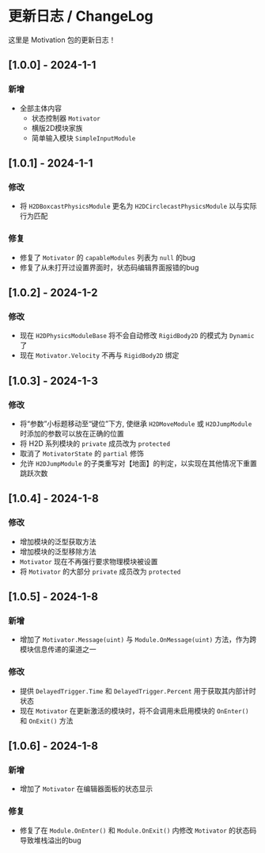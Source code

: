 # 更新日志 / ChangeLog

这里是 Motivation 包的更新日志！

## [1.0.0] - 2024-1-1
### 新增
* 全部主体内容
  * 状态控制器 `Motivator`
  * 横版2D模块家族
  * 简单输入模块 `SimpleInputModule`

## [1.0.1] - 2024-1-1
### 修改
* 将 `H2DBoxcastPhysicsModule` 更名为 `H2DCirclecastPhysicsModule` 以与实际行为匹配

### 修复
* 修复了 `Motivator` 的 `capableModules` 列表为 `null` 的bug
* 修复了从未打开过设置界面时，状态码编辑界面报错的bug

## [1.0.2] - 2024-1-2
### 修改
* 现在 `H2DPhysicsModuleBase` 将不会自动修改 `RigidBody2D` 的模式为 `Dynamic` 了
* 现在 `Motivator.Velocity` 不再与 `RigidBody2D` 绑定

## [1.0.3] - 2024-1-3
### 修改
* 将“参数”小标题移动至“键位”下方, 使继承 `H2DMoveModule` 或 `H2DJumpModule` 时添加的参数可以放在正确的位置  
* 将 H2D 系列模块的 `private` 成员改为 `protected`
* 取消了 `MotivatorState` 的 `partial` 修饰
* 允许 `H2DJumpModule` 的子类重写对【地面】的判定，以实现在其他情况下重置跳跃次数

## [1.0.4] - 2024-1-8
### 修改
* 增加模块的泛型获取方法
* 增加模块的泛型移除方法
* `Motivator` 现在不再强行要求物理模块被设置
* 将 `Motivator` 的大部分 `private` 成员改为 `protected`

## [1.0.5] - 2024-1-8
### 新增
* 增加了 `Motivator.Message(uint)` 与 `Module.OnMessage(uint)` 方法，作为跨模块信息传递的渠道之一 

### 修改
* 提供 `DelayedTrigger.Time` 和 `DelayedTrigger.Percent` 用于获取其内部计时状态
* 现在 `Motivator` 在更新激活的模块时，将不会调用未启用模块的 `OnEnter()` 和 `OnExit()` 方法

## [1.0.6] - 2024-1-8
### 新增
* 增加了 `Motivator` 在编辑器面板的状态显示

### 修复
* 修复了在 `Module.OnEnter()` 和 `Module.OnExit()` 内修改 `Motivator` 的状态码导致堆栈溢出的bug